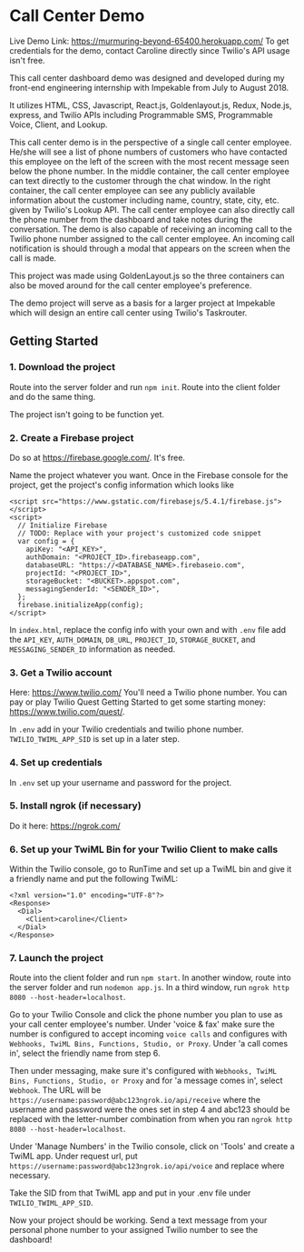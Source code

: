 # Call Center Demo

Live Demo Link: https://murmuring-beyond-65400.herokuapp.com/
To get credentials for the demo, contact Caroline directly since Twilio's API usage isn't free. 

This call center dashboard demo was designed and developed during my front-end engineering internship with Impekable from July to August 2018.

It utilizes HTML, CSS, Javascript, React.js, Goldenlayout.js, Redux, Node.js, express, and Twilio APIs including Programmable SMS, Programmable Voice, Client, and Lookup.

This call center demo is in the perspective of a single call center employee. He/she will see a list of phone numbers of customers who have contacted this employee on the left of the screen with the most recent message seen below the phone number. In the middle container, the call center employee can text directly to the customer through the chat window. In the right container, the call center employee can see any publicly available information about the customer including name, country, state, city, etc. given by Twilio's Lookup API. The call center employee can also directly call the phone number from the dashboard and take notes during the conversation. The demo is also capable of receiving an incoming call to the Twilio phone number assigned to the call center employee. An incoming call notification is should through a modal that appears on the screen when the call is made.

This project was made using GoldenLayout.js so the three containers can also be moved around for the call center employee's preference. 

The demo project will serve as a basis for a larger project at Impekable which will design an entire call center using Twilio's Taskrouter.

## Getting Started

### 1. Download the project 
Route into the server folder and run `npm init`. Route into the client folder and do the same thing. 

The project isn't going to be function yet.

### 2. Create a Firebase project 
Do so at https://firebase.google.com/. It's free.

Name the project whatever you want. Once in the Firebase console for the project, get the project's config information which looks like

```
<script src="https://www.gstatic.com/firebasejs/5.4.1/firebase.js"></script>
<script>
  // Initialize Firebase
  // TODO: Replace with your project's customized code snippet
  var config = {
    apiKey: "<API_KEY>",
    authDomain: "<PROJECT_ID>.firebaseapp.com",
    databaseURL: "https://<DATABASE_NAME>.firebaseio.com",
    projectId: "<PROJECT_ID>",
    storageBucket: "<BUCKET>.appspot.com",
    messagingSenderId: "<SENDER_ID>",
  };
  firebase.initializeApp(config);
</script>

```
In `index.html`, replace the config info with your own and with `.env` file add the `API_KEY`, `AUTH_DOMAIN`, `DB_URL`, `PROJECT_ID`, `STORAGE_BUCKET`, and `MESSAGING_SENDER_ID` information as needed. 

### 3. Get a Twilio account 
Here: https://www.twilio.com/
You'll need a Twilio phone number. You can pay or play Twilio Quest Getting Started to get some starting money: https://www.twilio.com/quest/. 

In `.env` add in your Twilio credentials and twilio phone number. `TWILIO_TWIML_APP_SID` is set up in a later step.


### 4. Set up credentials
In `.env` set up your username and password for the project. 

### 5. Install ngrok (if necessary)
Do it here: https://ngrok.com/

### 6. Set up your TwiML Bin for your Twilio Client to make calls
Within the Twilio console, go to RunTime and set up a TwiML bin and give it a friendly name and put the following TwiML: 
```
<?xml version="1.0" encoding="UTF-8"?>
<Response>
  <Dial>
    <Client>caroline</Client>
  </Dial>
</Response>

```
### 7. Launch the project
Route into the client folder and run `npm start`. 
In another window, route into the server folder and run `nodemon app.js`.
In a third window, run `ngrok http 8080 --host-header=localhost`.

Go to your Twilio Console and click the phone number you plan to use as your call center employee's number.
Under 'voice & fax' make sure the number is configured to accept incoming `voice calls` and configures with `Webhooks, TwiML Bins, Functions, Studio, or Proxy`. Under 'a call comes in', select the friendly name from step 6.

Then under messaging, make sure it's configured with `Webhooks, TwiML Bins, Functions, Studio, or Proxy` and for 'a message comes in', select `Webhook`. The URL will be `https://username:password@abc123ngrok.io/api/receive` where the username and password were the ones set in step 4 and abc123 should be replaced with the letter-number combination from when you ran `ngrok http 8080 --host-header=localhost`. 

Under 'Manage Numbers' in the Twilio console, click on 'Tools' and create a TwiML app. Under request url, put `https://username:password@abc123ngrok.io/api/voice` and replace where necessary.

Take the SID from that TwiML app and put in your .env file under `TWILIO_TWIML_APP_SID`. 

Now your project should be working. Send a text message from your personal phone number to your assigned Twilio number to see the dashboard!